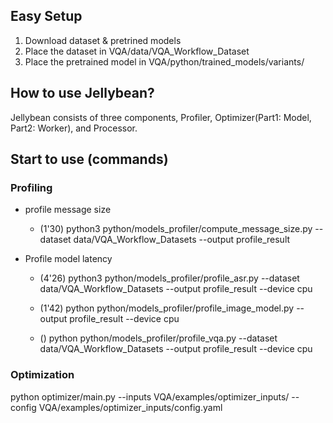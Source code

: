 ## Easy Setup
1. Download dataset & pretrined models
2. Place the dataset in VQA/data/VQA_Workflow_Dataset
3. Place the pretrained model in VQA/python/trained_models/variants/

## How to use Jellybean?
Jellybean consists of three components, Profiler, Optimizer(Part1: Model, Part2: Worker), and Processor.

## Start to use (commands)

### Profiling

- profile message size
    -  (1'30) python3 python/models_profiler/compute_message_size.py --dataset data/VQA_Workflow_Datasets --output profile_result

- Profile model latency
    
    - (4'26) python3 python/models_profiler/profile_asr.py --dataset data/VQA_Workflow_Datasets --output profile_result --device cpu 

    - (1'42) python python/models_profiler/profile_image_model.py --output profile_result --device cpu  
    - () python python/models_profiler/profile_vqa.py --dataset data/VQA_Workflow_Datasets --output profile_result --device cpu


### Optimization
python optimizer/main.py --inputs VQA/examples/optimizer_inputs/ --config VQA/examples/optimizer_inputs/config.yaml